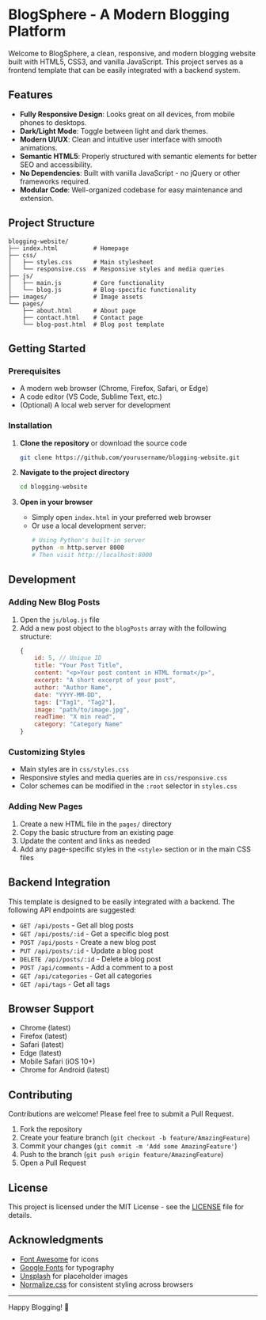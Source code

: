 # BlogSphere - A Modern Blogging Platform

Welcome to BlogSphere, a clean, responsive, and modern blogging website built with HTML5, CSS3, and vanilla JavaScript. This project serves as a frontend template that can be easily integrated with a backend system.

## Features

- **Fully Responsive Design**: Looks great on all devices, from mobile phones to desktops.
- **Dark/Light Mode**: Toggle between light and dark themes.
- **Modern UI/UX**: Clean and intuitive user interface with smooth animations.
- **Semantic HTML5**: Properly structured with semantic elements for better SEO and accessibility.
- **No Dependencies**: Built with vanilla JavaScript - no jQuery or other frameworks required.
- **Modular Code**: Well-organized codebase for easy maintenance and extension.

## Project Structure

```
blogging-website/
├── index.html          # Homepage
├── css/
│   ├── styles.css      # Main stylesheet
│   └── responsive.css  # Responsive styles and media queries
├── js/
│   ├── main.js         # Core functionality
│   └── blog.js         # Blog-specific functionality
├── images/             # Image assets
└── pages/
    ├── about.html      # About page
    ├── contact.html    # Contact page
    └── blog-post.html  # Blog post template
```

## Getting Started

### Prerequisites

- A modern web browser (Chrome, Firefox, Safari, or Edge)
- A code editor (VS Code, Sublime Text, etc.)
- (Optional) A local web server for development

### Installation

1. **Clone the repository** or download the source code
   ```bash
   git clone https://github.com/yourusername/blogging-website.git
   ```

2. **Navigate to the project directory**
   ```bash
   cd blogging-website
   ```

3. **Open in your browser**
   - Simply open `index.html` in your preferred web browser
   - Or use a local development server:
     ```bash
     # Using Python's built-in server
     python -m http.server 8000
     # Then visit http://localhost:8000
     ```

## Development

### Adding New Blog Posts

1. Open the `js/blog.js` file
2. Add a new post object to the `blogPosts` array with the following structure:
   ```javascript
   {
       id: 5, // Unique ID
       title: "Your Post Title",
       content: "<p>Your post content in HTML format</p>",
       excerpt: "A short excerpt of your post",
       author: "Author Name",
       date: "YYYY-MM-DD",
       tags: ["Tag1", "Tag2"],
       image: "path/to/image.jpg",
       readTime: "X min read",
       category: "Category Name"
   }
   ```

### Customizing Styles

- Main styles are in `css/styles.css`
- Responsive styles and media queries are in `css/responsive.css`
- Color schemes can be modified in the `:root` selector in `styles.css`

### Adding New Pages

1. Create a new HTML file in the `pages/` directory
2. Copy the basic structure from an existing page
3. Update the content and links as needed
4. Add any page-specific styles in the `<style>` section or in the main CSS files

## Backend Integration

This template is designed to be easily integrated with a backend. The following API endpoints are suggested:

- `GET /api/posts` - Get all blog posts
- `GET /api/posts/:id` - Get a specific blog post
- `POST /api/posts` - Create a new blog post
- `PUT /api/posts/:id` - Update a blog post
- `DELETE /api/posts/:id` - Delete a blog post
- `POST /api/comments` - Add a comment to a post
- `GET /api/categories` - Get all categories
- `GET /api/tags` - Get all tags

## Browser Support

- Chrome (latest)
- Firefox (latest)
- Safari (latest)
- Edge (latest)
- Mobile Safari (iOS 10+)
- Chrome for Android (latest)

## Contributing

Contributions are welcome! Please feel free to submit a Pull Request.

1. Fork the repository
2. Create your feature branch (`git checkout -b feature/AmazingFeature`)
3. Commit your changes (`git commit -m 'Add some AmazingFeature'`)
4. Push to the branch (`git push origin feature/AmazingFeature`)
5. Open a Pull Request

## License

This project is licensed under the MIT License - see the [LICENSE](LICENSE) file for details.

## Acknowledgments

- [Font Awesome](https://fontawesome.com/) for icons
- [Google Fonts](https://fonts.google.com/) for typography
- [Unsplash](https://unsplash.com/) for placeholder images
- [Normalize.css](https://necolas.github.io/normalize.css/) for consistent styling across browsers

---

Happy Blogging! 🚀
